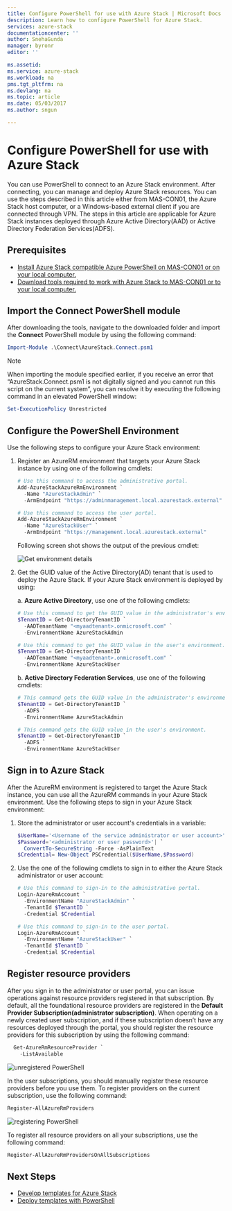 ```yaml
---
title: Configure PowerShell for use with Azure Stack | Microsoft Docs
description: Learn how to configure PowerShell for Azure Stack.
services: azure-stack
documentationcenter: ''
author: SnehaGunda
manager: byronr
editor: ''

ms.assetid:
ms.service: azure-stack
ms.workload: na
pms.tgt_pltfrm: na
ms.devlang: na
ms.topic: article
ms.date: 05/03/2017
ms.author: sngun

---
```


# Configure PowerShell for use with Azure Stack 

You can use PowerShell to connect to an Azure Stack environment. After connecting, you can manage and deploy Azure Stack resources. You can use the steps described in this article either from MAS-CON01, the Azure Stack host computer, or a Windows-based external client if you are connected through VPN. The steps in this article are applicable for Azure Stack instances deployed through Azure Active Directory(AAD) or Active Directory Federation Services(ADFS). 

## Prerequisites
* [Install Azure Stack compatible Azure PowerShell on MAS-CON01 or on your local computer.](azure-stack-powershell-install.md)  
* [Download tools required to work with Azure Stack to MAS-CON01 or to your local computer.](azure-stack-powershell-download.md)  

## Import the Connect PowerShell module

After downloading the tools, navigate to the downloaded folder and import the **Connect** PowerShell module by using the following command:  
```PowerShell
Import-Module .\Connect\AzureStack.Connect.psm1
```

> [!NOTE]
> When importing the module specified earlier, if you receive an error that “AzureStack.Connect.psm1 is not digitally signed and you cannot run this script on the current system”, you can resolve it by executing the following command in an elevated PowerShell window:  

```PowerShell
Set-ExecutionPolicy Unrestricted
```

## Configure the PowerShell Environment
Use the following steps to configure your Azure Stack environment:

1. Register an AzureRM environment that targets your Azure Stack instance by using one of the following cmdlets:  
    ```PowerShell
    # Use this command to access the administrative portal.
    Add-AzureStackAzureRmEnvironment `
      -Name "AzureStackAdmin" `
      -ArmEndpoint "https://adminmanagement.local.azurestack.external"

    # Use this command to access the user portal.
    Add-AzureStackAzureRmEnvironment `
      -Name "AzureStackUser" `
      -ArmEndpoint "https://management.local.azurestack.external" 
    ```
    Following screen shot shows the output of the previous cmdlet:

    ![Get environment details](media/azure-stack-powershell-configure/getenvdetails.png)

2. Get the GUID value of the Active Directory(AD) tenant that is used to deploy the Azure Stack. If your Azure Stack environment is deployed by using:  

    a. **Azure Active Directory**, use one of the following cmdlets:
    
    ```PowerShell
    # Use this command to get the GUID value in the administrator's environment. 
    $TenantID = Get-DirectoryTenantID `
      -AADTenantName "<myaadtenant>.onmicrosoft.com" `
      -EnvironmentName AzureStackAdmin

    # Use this command to get the GUID value in the user's environment. 
    $TenantID = Get-DirectoryTenantID `
      -AADTenantName "<myaadtenant>.onmicrosoft.com" `
      -EnvironmentName AzureStackUser
    ```
    b. **Active Directory Federation Services**, use one of the following cmdlets:
    
    ```PowerShell
    # This command gets the GUID value in the administrator's environment.
    $TenantID = Get-DirectoryTenantID `
      -ADFS `
      -EnvironmentName AzureStackAdmin 

    # This command gets the GUID value in the user's environment. 
    $TenantID = Get-DirectoryTenantID `
      -ADFS `
      -EnvironmentName AzureStackUser 
    ```

## Sign in to Azure Stack 
After the AzureRM environment is registered to target the Azure Stack instance, you can use all the AzureRM commands in your Azure Stack environment. Use the following steps to sign in your Azure Stack environment:

1. Store the administrator or user account's credentials in a variable:

    ```PowerShell
    $UserName='<Username of the service administrator or user account>'
    $Password='<administrator or user password>'| `
      ConvertTo-SecureString -Force -AsPlainText
    $Credential= New-Object PSCredential($UserName,$Password)
    ```

2. Use the one of the following cmdlets to sign in to either the Azure Stack administrator or user account:

    ```powershell
    # Use this command to sign-in to the administrative portal.
    Login-AzureRmAccount `
      -EnvironmentName "AzureStackAdmin" `
      -TenantId $TenantID `
      -Credential $Credential

    # Use this command to sign-in to the user portal.
    Login-AzureRmAccount `
      -EnvironmentName "AzureStackUser" `
      -TenantId $TenantID `
      -Credential $Credential
    ```

## Register resource providers 

After you sign in to the administrator or user portal, you can issue operations against resource providers registered in that subscription. By default, all the foundational resource providers are registered in the **Default Provider Subscription(administrator subscription)**. When operating on a newly created user subscription, and if these subscription doesn’t have any resources deployed through the portal, you should register the resource providers for this subscription by using the following command:

```PowerShell
  Get-AzureRmResourceProvider `
    -ListAvailable 
```

![unregistered PowerShell](media/azure-stack-powershell-configure/unregisteredrps.png)  

In the user subscriptions, you should manually register these resource providers before you use them. To register providers on the current subscription, use the following command:

```PowerShell
Register-AllAzureRmProviders
```

![registering PowerShell](media/azure-stack-powershell-configure/registeringrps.png)  

To register all resource providers on all your subscriptions, use the following command:

```PowerShell
Register-AllAzureRmProvidersOnAllSubscriptions
```

## Next Steps
* [Develop templates for Azure Stack](azure-stack-develop-templates.md)
* [Deploy templates with PowerShell](azure-stack-deploy-template-powershell.md)

